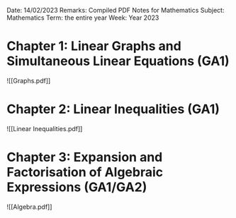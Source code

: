 Date: 14/02/2023
Remarks: Compiled PDF Notes for Mathematics
Subject: Mathematics
Term: the entire year
Week: Year 2023

# Chapter 1: Linear Graphs and Simultaneous Linear Equations (GA1)

![[Graphs.pdf]]



# Chapter 2: Linear Inequalities (GA1)

![[Linear Inequalities.pdf]]


# Chapter 3: Expansion and Factorisation of Algebraic Expressions (GA1/GA2)

![[Algebra.pdf]]

